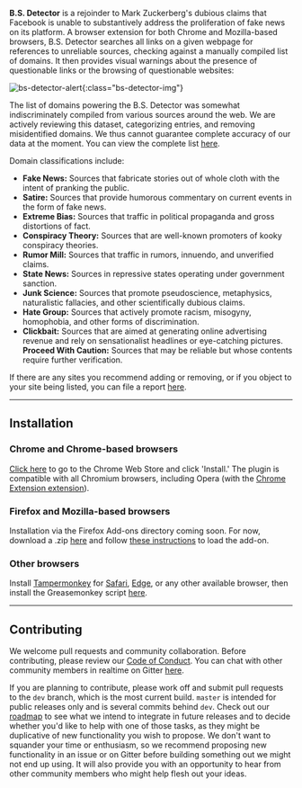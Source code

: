 **B.S. Detector** is a rejoinder to Mark Zuckerberg's dubious claims that Facebook is unable to substantively address the proliferation of fake news on its platform. A browser extension for both Chrome and Mozilla-based browsers, B.S. Detector searches all links on a given webpage for references to unreliable sources, checking against a manually compiled list of domains. It then provides visual warnings about the presence of questionable links or the browsing of questionable websites:

![bs-detector-alert](/images/alert.png){:class="bs-detector-img"}

The list of domains powering the B.S. Detector was somewhat indiscriminately compiled from various sources around the web. We are actively reviewing this dataset, categorizing entries, and removing misidentified domains. We thus cannot guarantee complete accuracy of our data at the moment. You can view the complete list [here](https://github.com/selfagency/bs-detector/blob/master/chrome/data/data.json).

Domain classifications include:

-   **Fake News:** Sources that fabricate stories out of whole cloth with the intent of pranking the public.
-   **Satire:** Sources that provide humorous commentary on current events in the form of fake news.
-   **Extreme Bias:** Sources that traffic in political propaganda and gross distortions of fact.
-   **Conspiracy Theory:** Sources that are well-known promoters of kooky conspiracy theories.
-   **Rumor Mill:** Sources that traffic in rumors, innuendo, and unverified claims.
-   **State News:** Sources in repressive states operating under government sanction.
-   **Junk Science:** Sources that promote pseudoscience, metaphysics, naturalistic fallacies, and other scientifically dubious claims.
-   **Hate Group:** Sources that actively promote racism, misogyny, homophobia, and other forms of discrimination.
-   **Clickbait:** Sources that are aimed at generating online advertising revenue and rely on sensationalist headlines or eye-catching pictures.
    **Proceed With Caution:** Sources that may be reliable but whose contents require further verification.


If there are any sites you recommend adding or removing, or if you object to your site being listed, you can file a report [here](https://github.com/selfagency/bs-detector/issues/53).

---

## Installation
<a name="chrome"></a>

### Chrome and Chrome-based browsers
[Click here](https://chrome.google.com/webstore/detail/dlcgkekjiopopabcifhebmphmfmdbjod/) to go to the Chrome Web Store and click 'Install.' The plugin is compatible with all Chromium browsers, including Opera (with the [Chrome Extension extension](https://addons.opera.com/en/extensions/details/download-chrome-extension-9/)).

<a name="firefox"></a>

### Firefox and Mozilla-based browsers
Installation via the Firefox Add-ons directory coming soon. For now, download a .zip [here](https://github.com/selfagency/bs-detector/releases) and follow [these instructions](https://developer.mozilla.org/en-US/Add-ons/WebExtensions/Temporary_Installation_in_Firefox) to load the add-on.

<a name="other"></a>

### Other browsers
Install [Tampermonkey](https://tampermonkey.net) for [Safari](https://tampermonkey.net/?ext=dhdg&browser=safari), [Edge](https://tampermonkey.net/?ext=dhdg&browser=edge), or any other available browser, then install the Greasemonkey script [here](https://github.com/selfagency/bs-detector/raw/master/greasemonkey/bs-detector.user.js).

---

## Contributing

We welcome pull requests and community collaboration. Before contributing, please review our [Code of Conduct](https://github.com/selfagency/bs-detector/blob/master/CODE_OF_CONDUCT.md). You can chat with other community members in realtime on Gitter [here](https://gitter.im/bs-detector/).

If you are planning to contribute, please work off and submit pull requests to the `dev` branch, which is the most current build. `master` is intended for public releases only and is several commits behind  `dev`. Check out our [roadmap](https://github.com/selfagency/bs-detector/wiki/Product-Roadmap) to see what we intend to integrate in future releases and to decide whether you'd like to help with one of those tasks, as they might be duplicative of new functionality you wish to propose. We don't want to squander your time or enthusiasm, so we recommend proposing new functionality in an issue or on Gitter before building something out we might not end up using. It will also provide you with an opportunity to hear from other community members who might help flesh out your ideas.
